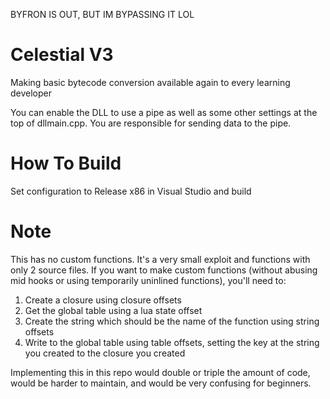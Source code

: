 BYFRON IS OUT, BUT IM BYPASSING IT LOL

# Celestial V3


Making basic bytecode conversion available again to every learning developer

You can enable the DLL to use a pipe as well as some other settings at the top of dllmain.cpp. You are responsible for sending data to the pipe.

# How To Build

Set configuration to Release x86 in Visual Studio and build

# Note

This has no custom functions. It's a very small exploit and functions with only 2 source files.
If you want to make custom functions (without abusing mid hooks or using temporarily uninlined functions), you'll need to:
1. Create a closure using closure offsets
2. Get the global table using a lua state offset
3. Create the string which should be the name of the function using string offsets
4. Write to the global table using table offsets, setting the key at the string you created to the closure you created

Implementing this in this repo would double or triple the amount of code, would be harder to maintain, and would be very confusing for beginners.
